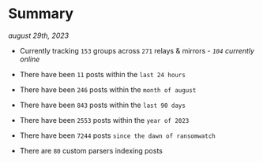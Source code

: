 
# Summary
_august 29th, 2023_

- Currently tracking `153` groups across `271` relays & mirrors - _`104` currently online_

- There have been `11` posts within the `last 24 hours`

- There have been `246` posts within the `month of august`

- There have been `843` posts within the `last 90 days`

- There have been `2553` posts within the `year of 2023`

- There have been `7244` posts `since the dawn of ransomwatch`

- There are `80` custom parsers indexing posts
